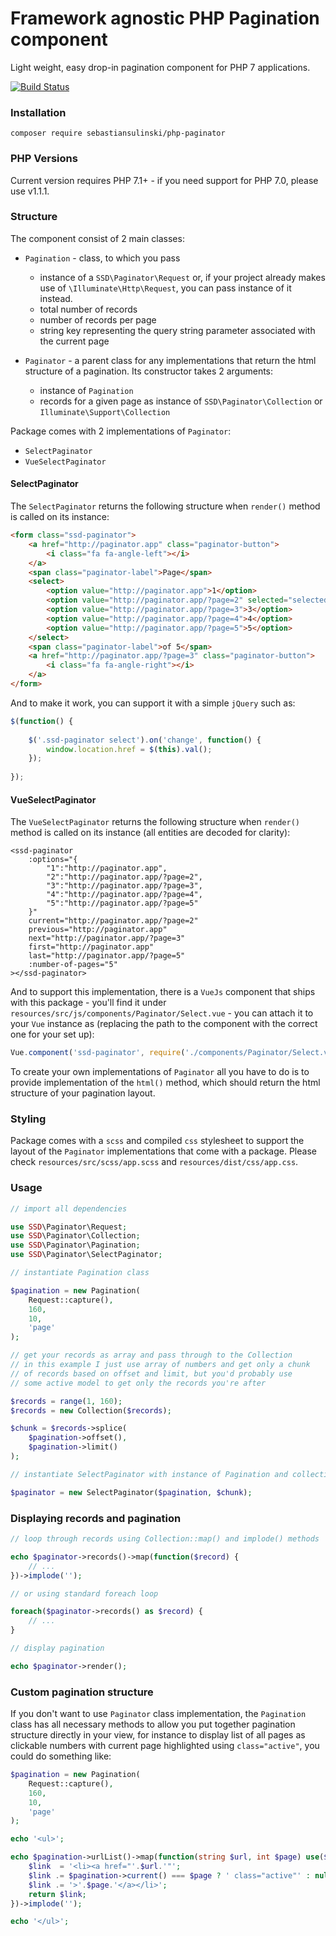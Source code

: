 # Framework agnostic PHP Pagination component

Light weight, easy drop-in pagination component for PHP 7 applications.

[![Build Status](https://travis-ci.org/sebastiansulinski/php-paginator.svg?branch=master)](https://travis-ci.org/sebastiansulinski/php-paginator)

### Installation

```
composer require sebastiansulinski/php-paginator
```

### PHP Versions

Current version requires PHP 7.1+ - if you need support for PHP 7.0, please use v1.1.1.

### Structure

The component consist of 2 main classes:

* `Pagination` - class, to which you pass
    * instance of a `SSD\Paginator\Request` or, if your project already makes use of `\Illuminate\Http\Request`, you can pass instance of it instead.
    * total number of records
    * number of records per page
    * string key representing the query string parameter associated with the current page
    
* `Paginator` - a parent class for any implementations that return the html structure of a pagination. Its constructor takes 2 arguments:

    * instance of `Pagination`
    * records for a given page as instance of `SSD\Paginator\Collection` or `Illuminate\Support\Collection`
 
Package comes with 2 implementations of `Paginator`:

* `SelectPaginator`
* `VueSelectPaginator`

#### SelectPaginator

The `SelectPaginator` returns the following structure when `render()` method is called on its instance:

```html
<form class="ssd-paginator">
    <a href="http://paginator.app" class="paginator-button">
        <i class="fa fa-angle-left"></i>
    </a>
    <span class="paginator-label">Page</span>
    <select>
        <option value="http://paginator.app">1</option>
        <option value="http://paginator.app/?page=2" selected="selected">2</option>
        <option value="http://paginator.app/?page=3">3</option>
        <option value="http://paginator.app/?page=4">4</option>
        <option value="http://paginator.app/?page=5">5</option>
    </select>
    <span class="paginator-label">of 5</span>
    <a href="http://paginator.app/?page=3" class="paginator-button">
        <i class="fa fa-angle-right"></i>
    </a>
</form>
```

And to make it work, you can support it with a simple `jQuery` such as:

```javascript
$(function() {
    
    $('.ssd-paginator select').on('change', function() {
        window.location.href = $(this).val();
    });
    
});
```

#### VueSelectPaginator

The `VueSelectPaginator` returns the following structure when `render()` method is called on its instance (all entities are decoded for clarity):

```
<ssd-paginator 
    :options="{
        "1":"http://paginator.app",
        "2":"http://paginator.app/?page=2",
        "3":"http://paginator.app/?page=3",
        "4":"http://paginator.app/?page=4",
        "5":"http://paginator.app/?page=5"
    }" 
    current="http://paginator.app/?page=2" 
    previous="http://paginator.app" 
    next="http://paginator.app/?page=3" 
    first="http://paginator.app" 
    last="http://paginator.app/?page=5" 
    :number-of-pages="5"
></ssd-paginator>
```

And to support this implementation, there is a `VueJs` component that ships with this package - you'll find it under `resources/src/js/components/Paginator/Select.vue` - you can attach it to your `Vue` instance as (replacing the path to the component with the correct one for your set up):

```javascript
Vue.component('ssd-paginator', require('./components/Paginator/Select.vue'));
```
To create your own implementations of `Paginator` all you have to do is to provide implementation of the `html()` method, which should return the html structure of your pagination layout.

### Styling

Package comes with a `scss` and compiled `css` stylesheet to support the layout of the `Paginator` implementations that come with a package. Please check `resources/src/scss/app.scss` and `resources/dist/css/app.css`.

### Usage

```php
// import all dependencies

use SSD\Paginator\Request;
use SSD\Paginator\Collection;
use SSD\Paginator\Pagination;
use SSD\Paginator\SelectPaginator;

// instantiate Pagination class

$pagination = new Pagination(
    Request::capture(),
    160,
    10,
    'page'
);

// get your records as array and pass through to the Collection
// in this example I just use array of numbers and get only a chunk
// of records based on offset and limit, but you'd probably use
// some active model to get only the records you're after

$records = range(1, 160);
$records = new Collection($records);

$chunk = $records->splice(
    $pagination->offset(),
    $pagination->limit()
);

// instantiate SelectPaginator with instance of Pagination and collection of records

$paginator = new SelectPaginator($pagination, $chunk);
```

### Displaying records and pagination

```php
// loop through records using Collection::map() and implode() methods

echo $paginator->records()->map(function($record) {
    // ... 
})->implode('');

// or using standard foreach loop

foreach($paginator->records() as $record) {
    // ...
}

// display pagination

echo $paginator->render();
```

### Custom pagination structure

If you don't want to use `Paginator` class implementation, the `Pagination` class has all necessary methods to allow you put together pagination structure directly in your view, for instance to display list of all pages as clickable numbers with current page highlighted using `class="active"`, you could do something like:

```php
$pagination = new Pagination(
    Request::capture(),
    160,
    10,
    'page'
);

echo '<ul>';

echo $pagination->urlList()->map(function(string $url, int $page) use($pagination) {
    $link  = '<li><a href="'.$url.'"';
    $link .= $pagination->current() === $page ? ' class="active"' : null;
    $link .= '>'.$page.'</a></li>';
    return $link;
})->implode('');

echo '</ul>';
```